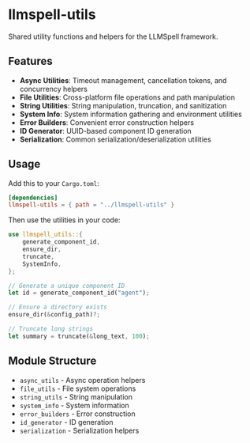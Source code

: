 # llmspell-utils

Shared utility functions and helpers for the LLMSpell framework.

## Features

- **Async Utilities**: Timeout management, cancellation tokens, and concurrency helpers
- **File Utilities**: Cross-platform file operations and path manipulation
- **String Utilities**: String manipulation, truncation, and sanitization
- **System Info**: System information gathering and environment utilities
- **Error Builders**: Convenient error construction helpers
- **ID Generator**: UUID-based component ID generation
- **Serialization**: Common serialization/deserialization utilities

## Usage

Add this to your `Cargo.toml`:

```toml
[dependencies]
llmspell-utils = { path = "../llmspell-utils" }
```

Then use the utilities in your code:

```rust
use llmspell_utils::{
    generate_component_id,
    ensure_dir,
    truncate,
    SystemInfo,
};

// Generate a unique component ID
let id = generate_component_id("agent");

// Ensure a directory exists
ensure_dir(&config_path)?;

// Truncate long strings
let summary = truncate(&long_text, 100);
```

## Module Structure

- `async_utils` - Async operation helpers
- `file_utils` - File system operations
- `string_utils` - String manipulation
- `system_info` - System information
- `error_builders` - Error construction
- `id_generator` - ID generation
- `serialization` - Serialization helpers
